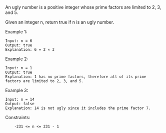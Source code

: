An ugly number is a positive integer whose prime factors are limited to 2, 3, and 5.

Given an integer n, return true if n is an ugly number.

Example 1:

```
Input: n = 6
Output: true
Explanation: 6 = 2 × 3
```

Example 2:

```
Input: n = 1
Output: true
Explanation: 1 has no prime factors, therefore all of its prime factors are limited to 2, 3, and 5.
```

Example 3:

```
Input: n = 14
Output: false
Explanation: 14 is not ugly since it includes the prime factor 7.
```

Constraints:

```
    -231 <= n <= 231 - 1
```
